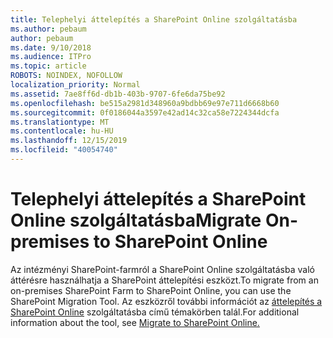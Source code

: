 ```yaml
---
title: Telephelyi áttelepítés a SharePoint Online szolgáltatásba
ms.author: pebaum
author: pebaum
ms.date: 9/10/2018
ms.audience: ITPro
ms.topic: article
ROBOTS: NOINDEX, NOFOLLOW
localization_priority: Normal
ms.assetid: 7ae8ff6d-db1b-403b-9707-6fe6da75be92
ms.openlocfilehash: be515a2981d348960a9bdbb69e97e711d6668b60
ms.sourcegitcommit: 0f0186044a3597e42ad14c32ca58e7224344dcfa
ms.translationtype: MT
ms.contentlocale: hu-HU
ms.lasthandoff: 12/15/2019
ms.locfileid: "40054740"
---
```

# <a name="migrate-on-premises-to-sharepoint-online"></a><span data-ttu-id="01733-102">Telephelyi áttelepítés a SharePoint Online szolgáltatásba</span><span class="sxs-lookup"><span data-stu-id="01733-102">Migrate On-premises to SharePoint Online</span></span>

<span data-ttu-id="01733-103">Az intézményi SharePoint-farmról a SharePoint Online szolgáltatásba való áttérésre használhatja a SharePoint áttelepítési eszközt.</span><span class="sxs-lookup"><span data-stu-id="01733-103">To migrate from an on-premises SharePoint Farm to SharePoint Online, you can use the SharePoint Migration Tool.</span></span> <span data-ttu-id="01733-104">Az eszközről további információt az [áttelepítés a SharePoint Online](https://go.microsoft.com/fwlink/?linkid=2019574) szolgáltatásba című témakörben talál.</span><span class="sxs-lookup"><span data-stu-id="01733-104">For additional information about the tool, see [Migrate to SharePoint Online.](https://go.microsoft.com/fwlink/?linkid=2019574)</span></span>
  

